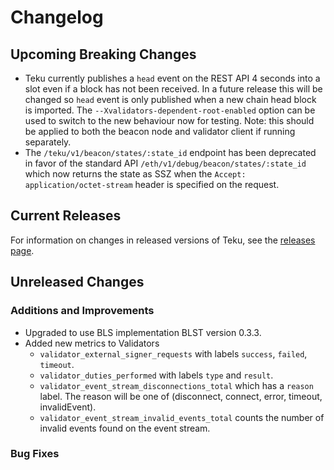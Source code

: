 # Changelog

## Upcoming Breaking Changes
- Teku currently publishes a `head` event on the REST API 4 seconds into a slot even if a block has not been received. In a future release this will be changed so `head` event is only published when a new
  chain head block is imported. The `--Xvalidators-dependent-root-enabled` option can be used to switch to the new behaviour now for testing.
  Note: this should be applied to both the beacon node and validator client if running separately.
- The `/teku/v1/beacon/states/:state_id` endpoint has been deprecated in favor of the standard API `/eth/v1/debug/beacon/states/:state_id` which now returns the state as SSZ when the `Accept: application/octet-stream` header is specified on the request.

## Current Releases
For information on changes in released versions of Teku, see the [releases page](https://github.com/ConsenSys/teku/releases).

## Unreleased Changes

### Additions and Improvements
- Upgraded to use BLS implementation BLST version 0.3.3.
- Added new metrics to Validators
  - `validator_external_signer_requests` with labels `success`, `failed`, `timeout`.
  - `validator_duties_performed` with labels `type` and `result`.
  - `validator_event_stream_disconnections_total` which has a `reason` label. The reason will be one of (disconnect, connect, error, timeout, invalidEvent).
  - `validator_event_stream_invalid_events_total` counts the number of invalid events found on the event stream.
  
### Bug Fixes